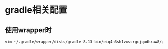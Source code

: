 # gradle相关配置

## 使用wrapper时

```bash
vim ~/.gradle/wrapper/dists/gradle-8.13-bin/eiq4n3sh1vxscrgcjqudhxaw8/gradle-8.13/init.d/init.gradle
```
